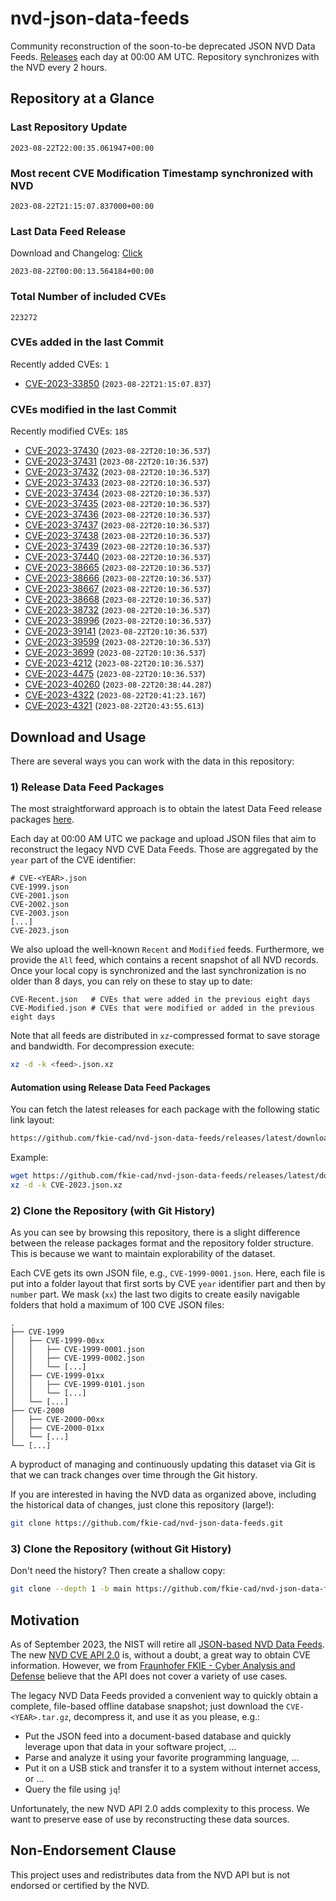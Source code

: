 # nvd-json-data-feeds

Community reconstruction of the soon-to-be deprecated JSON NVD Data Feeds. 
[Releases](https://github.com/fkie-cad/nvd-json-data-feeds/releases/latest) each day at 00:00 AM UTC.
Repository synchronizes with the NVD every 2 hours.

## Repository at a Glance

### Last Repository Update

```plain
2023-08-22T22:00:35.061947+00:00
```

### Most recent CVE Modification Timestamp synchronized with NVD

```plain
2023-08-22T21:15:07.837000+00:00
```

### Last Data Feed Release

Download and Changelog: [Click](https://github.com/fkie-cad/nvd-json-data-feeds/releases/latest)

```plain
2023-08-22T00:00:13.564184+00:00
```

### Total Number of included CVEs

```plain
223272
```

### CVEs added in the last Commit

Recently added CVEs: `1`

* [CVE-2023-33850](CVE-2023/CVE-2023-338xx/CVE-2023-33850.json) (`2023-08-22T21:15:07.837`)


### CVEs modified in the last Commit

Recently modified CVEs: `185`

* [CVE-2023-37430](CVE-2023/CVE-2023-374xx/CVE-2023-37430.json) (`2023-08-22T20:10:36.537`)
* [CVE-2023-37431](CVE-2023/CVE-2023-374xx/CVE-2023-37431.json) (`2023-08-22T20:10:36.537`)
* [CVE-2023-37432](CVE-2023/CVE-2023-374xx/CVE-2023-37432.json) (`2023-08-22T20:10:36.537`)
* [CVE-2023-37433](CVE-2023/CVE-2023-374xx/CVE-2023-37433.json) (`2023-08-22T20:10:36.537`)
* [CVE-2023-37434](CVE-2023/CVE-2023-374xx/CVE-2023-37434.json) (`2023-08-22T20:10:36.537`)
* [CVE-2023-37435](CVE-2023/CVE-2023-374xx/CVE-2023-37435.json) (`2023-08-22T20:10:36.537`)
* [CVE-2023-37436](CVE-2023/CVE-2023-374xx/CVE-2023-37436.json) (`2023-08-22T20:10:36.537`)
* [CVE-2023-37437](CVE-2023/CVE-2023-374xx/CVE-2023-37437.json) (`2023-08-22T20:10:36.537`)
* [CVE-2023-37438](CVE-2023/CVE-2023-374xx/CVE-2023-37438.json) (`2023-08-22T20:10:36.537`)
* [CVE-2023-37439](CVE-2023/CVE-2023-374xx/CVE-2023-37439.json) (`2023-08-22T20:10:36.537`)
* [CVE-2023-37440](CVE-2023/CVE-2023-374xx/CVE-2023-37440.json) (`2023-08-22T20:10:36.537`)
* [CVE-2023-38665](CVE-2023/CVE-2023-386xx/CVE-2023-38665.json) (`2023-08-22T20:10:36.537`)
* [CVE-2023-38666](CVE-2023/CVE-2023-386xx/CVE-2023-38666.json) (`2023-08-22T20:10:36.537`)
* [CVE-2023-38667](CVE-2023/CVE-2023-386xx/CVE-2023-38667.json) (`2023-08-22T20:10:36.537`)
* [CVE-2023-38668](CVE-2023/CVE-2023-386xx/CVE-2023-38668.json) (`2023-08-22T20:10:36.537`)
* [CVE-2023-38732](CVE-2023/CVE-2023-387xx/CVE-2023-38732.json) (`2023-08-22T20:10:36.537`)
* [CVE-2023-38996](CVE-2023/CVE-2023-389xx/CVE-2023-38996.json) (`2023-08-22T20:10:36.537`)
* [CVE-2023-39141](CVE-2023/CVE-2023-391xx/CVE-2023-39141.json) (`2023-08-22T20:10:36.537`)
* [CVE-2023-39599](CVE-2023/CVE-2023-395xx/CVE-2023-39599.json) (`2023-08-22T20:10:36.537`)
* [CVE-2023-3699](CVE-2023/CVE-2023-36xx/CVE-2023-3699.json) (`2023-08-22T20:10:36.537`)
* [CVE-2023-4212](CVE-2023/CVE-2023-42xx/CVE-2023-4212.json) (`2023-08-22T20:10:36.537`)
* [CVE-2023-4475](CVE-2023/CVE-2023-44xx/CVE-2023-4475.json) (`2023-08-22T20:10:36.537`)
* [CVE-2023-40260](CVE-2023/CVE-2023-402xx/CVE-2023-40260.json) (`2023-08-22T20:38:44.287`)
* [CVE-2023-4322](CVE-2023/CVE-2023-43xx/CVE-2023-4322.json) (`2023-08-22T20:41:23.167`)
* [CVE-2023-4321](CVE-2023/CVE-2023-43xx/CVE-2023-4321.json) (`2023-08-22T20:43:55.613`)


## Download and Usage

There are several ways you can work with the data in this repository:

### 1) Release Data Feed Packages

The most straightforward approach is to obtain the latest Data Feed release packages [here](https://github.com/fkie-cad/nvd-json-data-feeds/releases/latest).

Each day at 00:00 AM UTC we package and upload JSON files that aim to reconstruct the legacy NVD CVE Data Feeds.
Those are aggregated by the `year` part of the CVE identifier:

```
# CVE-<YEAR>.json
CVE-1999.json
CVE-2001.json
CVE-2002.json
CVE-2003.json
[...]
CVE-2023.json
```

We also upload the well-known `Recent` and `Modified` feeds.
Furthermore, we provide the `All` feed, which contains a recent snapshot of all NVD records.
Once your local copy is synchronized and the last synchronization is no older than 8 days, you can rely on these to stay up to date:

```plain
CVE-Recent.json   # CVEs that were added in the previous eight days
CVE-Modified.json # CVEs that were modified or added in the previous eight days
```

Note that all feeds are distributed in `xz`-compressed format to save storage and bandwidth.
For decompression execute:

```sh
xz -d -k <feed>.json.xz
```


#### Automation using Release Data Feed Packages

You can fetch the latest releases for each package with the following static link layout:

```sh
https://github.com/fkie-cad/nvd-json-data-feeds/releases/latest/download/CVE-<YEAR>.json.xz
```

Example:

```sh
wget https://github.com/fkie-cad/nvd-json-data-feeds/releases/latest/download/CVE-2023.json.xz
xz -d -k CVE-2023.json.xz
```

### 2) Clone the Repository (with Git History)

As you can see by browsing this repository, there is a slight difference between the release packages format and the repository folder structure.
This is because we want to maintain explorability of the dataset.

Each CVE gets its own JSON file, e.g., `CVE-1999-0001.json`.
Here, each file is put into a folder layout that first sorts by CVE `year` identifier part and then by `number` part.
We mask (`xx`) the last two digits to create easily navigable folders that hold a maximum of 100 CVE JSON files:

```plain
.
├── CVE-1999
│   ├── CVE-1999-00xx
│   │   ├── CVE-1999-0001.json
│   │   ├── CVE-1999-0002.json
│   │   └── [...]
│   ├── CVE-1999-01xx
│   │   ├── CVE-1999-0101.json
│   │   └── [...]
│   └── [...]
├── CVE-2000
│   ├── CVE-2000-00xx
│   ├── CVE-2000-01xx
│   └── [...]
└── [...]
```

A byproduct of managing and continuously updating this dataset via Git is that we can track changes over time through the Git history.

If you are interested in having the NVD data as organized above, including the historical data of changes, just clone this repository (large!):

```sh
git clone https://github.com/fkie-cad/nvd-json-data-feeds.git
```

### 3) Clone the Repository (without Git History)

Don't need the history? Then create a shallow copy:

```sh
git clone --depth 1 -b main https://github.com/fkie-cad/nvd-json-data-feeds.git
```

## Motivation

As of September 2023, the NIST will retire all [JSON-based NVD Data Feeds](https://nvd.nist.gov/vuln/data-feeds#divRetirementBanner-1).
The new [NVD CVE API 2.0](https://nvd.nist.gov/developers/vulnerabilities) is, without a doubt, a great way to obtain CVE information.
However, we from [Fraunhofer FKIE - Cyber Analysis and Defense](https://www.fkie.fraunhofer.de/en/departments/cad.html) believe that the API does not cover a variety of use cases.

The legacy NVD Data Feeds provided a convenient way to quickly obtain a complete, file-based offline database snapshot; just download the `CVE-<YEAR>.tar.gz`, decompress it, and use it as you please, e.g.:

* Put the JSON feed into a document-based database and quickly leverage upon that data in your software project, ...
* Parse and analyze it using your favorite programming language, ...
* Put it on a USB stick and transfer it to a system without internet access, or ...
* Query the file using `jq`!

Unfortunately, the new NVD API 2.0 adds complexity to this process.
We want to preserve ease of use by reconstructing these data sources.

## Non-Endorsement Clause

This project uses and redistributes data from the NVD API but is not endorsed or certified by the NVD.